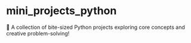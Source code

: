 # mini_projects_python
🚀 A collection of bite-sized Python projects exploring core concepts and creative problem-solving!
